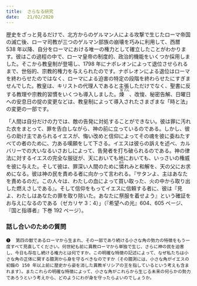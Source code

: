 ```yaml
---
title:  さらなる研究
date:   21/02/2020
---
```


歴史をざっと見るだけで、北方からのゲルマン人による攻撃で生じたローマ帝国の滅亡後、ローマ司教が三つのゲルマン部族の崩壊を巧みに利用して、西暦 538 年以降、自分をローマにおける唯一の権力として確立したことがわかります。彼はこの過程の中で、ローマ皇帝の制度的、政治的機能をいくつか採用しました。そこから教皇制が登場し、1798 年にナポレオンによって退位させられるまで、世俗的、宗教的権力を与えられたのです。ナポレオンによる退位はローマを終わらせたのではなく、ローマによる迫害の特定の段階を終わらせたにすぎませんでした。教皇は、キリストの代理人であると主張しただけでなく、聖書に反する教理や宗教的習慣をいくつも導入しました。<ruby>煉<rt>獄<rt>れん</rt></ruby>、改悛、秘密告解、日曜日への安息日の掟の変更などは、教皇制によって導入されたさまざまな「時と法」の変更の一部です。

「人間は自分だけの力では、敵の告発に対処することができない。彼は罪に汚れた衣をまとって、罪を告白しながら、神の前に立っているのである。しかし、彼らの助け主であられるイエスが、悔い改めと信仰によってその魂を彼に委ねたすべての者のために、力ある嘆願をして下さる。イエスは彼らの訴えを述べ、カルバリーでの大いなるいさおしによって、告発者を打ち破られるのである。神の律法に対するイエスの完全な服従が、天においても地においても、いっさいの権威を彼に与えた。そして彼は、罪深い人間のために<ruby>憐<rt>あわ</rt></ruby>れみと和解を、天の父にお求めになる。彼は神の民を責める者に向かって言われる。『サタンよ、主はあなたを責めるのだ。この人々は、わたしの血によって買い取った、火の中から取り出した燃えさしである』。そして信仰をもってイエスに信頼する者に、彼は『見よ、わたしはあなたの罪を取り除いた。あなたに祭服を着せよう』という確証をお与えになるのである（ゼカリヤ 3：4）」（『希望への光』604、605 ページ、『国と指導者』下巻 192 ページ）。

### 話し合いのための質問

`❶	第四の獣であるローマから生まれ、その一部であり続ける小さな角の勢力の特徴をもう一度すべて見直してください。何世紀も前に異教ローマから単独で生じ、さらに神の民を迫害し、今日も存在し続ける権力とは何ですか。この明確な特徴の記述によって、なぜ私たちは小さな角の正体に関する臆測から身を守るべきなのですか（その臆測には、小さな角がイエスの初臨の 150 年以上前に歴史から姿を消した異教ギリシアの王を指しているという考えも含まれます）。またこれらの明確な特徴によって、小さな角がこれらから生じる未来の何らかの勢力であろうという考えから、どのようにわが身を守ったらよいのでしょうか。`